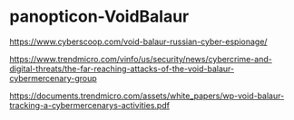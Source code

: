 # panopticon-VoidBalaur

https://www.cyberscoop.com/void-balaur-russian-cyber-espionage/

https://www.trendmicro.com/vinfo/us/security/news/cybercrime-and-digital-threats/the-far-reaching-attacks-of-the-void-balaur-cybermercenary-group

https://documents.trendmicro.com/assets/white_papers/wp-void-balaur-tracking-a-cybermercenarys-activities.pdf
